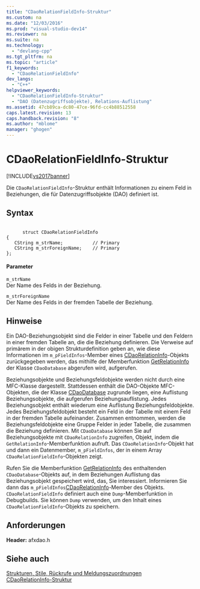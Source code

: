```yaml
---
title: "CDaoRelationFieldInfo-Struktur"
ms.custom: na
ms.date: "12/03/2016"
ms.prod: "visual-studio-dev14"
ms.reviewer: na
ms.suite: na
ms.technology: 
  - "devlang-cpp"
ms.tgt_pltfrm: na
ms.topic: "article"
f1_keywords: 
  - "CDaoRelationFieldInfo"
dev_langs: 
  - "C++"
helpviewer_keywords: 
  - "CDaoRelationFieldInfo-Struktur"
  - "DAO (Datenzugriffsobjekte), Relations-Auflistung"
ms.assetid: 47cb89ca-dc80-47ce-96fd-cc4b88512558
caps.latest.revision: 13
caps.handback.revision: "8"
ms.author: "mblome"
manager: "ghogen"
---
```

# CDaoRelationFieldInfo-Struktur
[!INCLUDE[vs2017banner](../../assembler/inline/includes/vs2017banner.md)]

Die `CDaoRelationFieldInfo`\-Struktur enthält Informationen zu einem Feld in Beziehungen, die für Datenzugriffsobjekte \(DAO\) definiert ist.  
  
## Syntax  
  
```  
  
      struct CDaoRelationFieldInfo  
{  
   CString m_strName;           // Primary  
   CString m_strForeignName;    // Primary  
};  
```  
  
#### Parameter  
 `m_strName`  
 Der Name des Felds in der Beziehung.  
  
 `m_strForeignName`  
 Der Name des Felds in der fremden Tabelle der Beziehung.  
  
## Hinweise  
 Ein DAO\-Beziehungsobjekt sind die Felder in einer Tabelle und den Feldern in einer fremden Tabelle an, die die Beziehung definieren.  Die Verweise auf primärem in der obigen Strukturdefinition geben an, wie diese Informationen im `m_pFieldInfos`\-Member eines [CDaoRelationInfo](../../mfc/reference/cdaorelationinfo-structure.md)\-Objekts zurückgegeben werden, das mithilfe der Memberfunktion [GetRelationInfo](../Topic/CDaoDatabase::GetRelationInfo.md) der Klasse `CDaoDatabase` abgerufen wird, aufgerufen.  
  
 Beziehungsobjekte und Beziehungsfeldobjekte werden nicht durch eine MFC\-Klasse dargestellt.  Stattdessen enthält die DAO\-Objekte MFC\-Objekten, die der Klasse [CDaoDatabase](../../mfc/reference/cdaodatabase-class.md) zugrunde liegen, eine Auflistung Beziehungsobjekte, die aufgerufen Beziehungsauflistung.  Jedes Beziehungsobjekt enthält wiederum eine Auflistung Beziehungsfeldobjekte.  Jedes Beziehungsfeldobjekt besteht ein Feld in der Tabelle mit einem Feld in der fremden Tabelle aufeinander.  Zusammen entnommen, werden die Beziehungsfeldobjekte eine Gruppe Felder in jeder Tabelle, die zusammen die Beziehung definieren.  Mit `CDaoDatabase` können Sie auf Beziehungsobjekte mit `CDaoRelationInfo` zugreifen, Objekt, indem die `GetRelationInfo`\-Memberfunktion aufruft.  Das `CDaoRelationInfo`\-Objekt hat und dann ein Datenmember, `m_pFieldInfos`, der in einem Array `CDaoRelationFieldInfo`\-Objekten zeigt.  
  
 Rufen Sie die Memberfunktion [GetRelationInfo](../Topic/CDaoDatabase::GetRelationInfo.md) des enthaltenden `CDaoDatabase`\-Objekts auf, in dem Beziehungen Auflistung das Beziehungsobjekt gespeichert wird, das, Sie interessiert.  Informieren Sie dann das `m_pFieldInfos`[CDaoRelationInfo](../../mfc/reference/cdaorelationinfo-structure.md)\-Member des Objekts.  `CDaoRelationFieldInfo` definiert auch eine `Dump`\-Memberfunktion in Debugbuilds.  Sie können `Dump` verwenden, um den Inhalt eines `CDaoRelationFieldInfo`\-Objekts zu speichern.  
  
## Anforderungen  
 **Header:** afxdao.h  
  
## Siehe auch  
 [Strukturen, Stile, Rückrufe und Meldungszuordnungen](../../mfc/reference/structures-styles-callbacks-and-message-maps.md)   
 [CDaoRelationInfo\-Struktur](../../mfc/reference/cdaorelationinfo-structure.md)